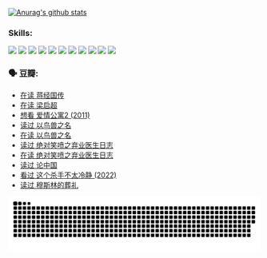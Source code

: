 
[![Anurag's github stats](https://github-readme-stats.vercel.app/api?username=w940853815)](https://github.com/anuraghazra/github-readme-stats)

### Skills:

<code><img height="32" src="https://cdn.jsdelivr.net/npm/simple-icons@v5/icons/python.svg"></code>
<code><img height="32" src="https://cdn.jsdelivr.net/npm/simple-icons@v5/icons/javascript.svg"></code>
<code><img height="32" src="https://cdn.jsdelivr.net/npm/simple-icons@v5/icons/django.svg"></code>
<code><img height="32" src="https://cdn.jsdelivr.net/npm/simple-icons@v5/icons/flask.svg"></code>
<code><img height="32" src="https://cdn.jsdelivr.net/npm/simple-icons@v5/icons/vuetify.svg"></code>
<code><img height="32" src="https://cdn.jsdelivr.net/npm/simple-icons@v5/icons/git.svg"></code>
<code><img height="32" src="https://cdn.jsdelivr.net/npm/simple-icons@v5/icons/docker.svg"></code>
<code><img height="32" src="https://cdn.jsdelivr.net/npm/simple-icons@v5/icons/postgresql.svg"></code>
<code><img height="32" src="https://cdn.jsdelivr.net/npm/simple-icons@v5/icons/elasticsearch.svg"></code>
<code><img height="32" src="https://cdn.jsdelivr.net/npm/simple-icons@v5/icons/macos.svg"></code>
<code><img height="32" src="https://cdn.jsdelivr.net/npm/simple-icons@v5/icons/linux.svg"></code>

### 🗣 豆瓣:

<!-- DOUBAN-ACTIVITIES:START -->
- [在读 蒋经国传](https://www.douban.com/people/136069238/status/3877458956/?_i=53301146)
- [在读 梁启超](https://www.douban.com/people/136069238/status/3876806133/?_i=53301146)
- [想看 爱情公寓2‎ (2011)](https://www.douban.com/people/136069238/status/3876682115/?_i=53301146)
- [读过 以鸟兽之名](https://www.douban.com/people/136069238/status/3876369302/?_i=53301146)
- [在读 以鸟兽之名](https://www.douban.com/people/136069238/status/3869094471/?_i=53301146)
- [读过 绝对笑喷之弃业医生日志](https://www.douban.com/people/136069238/status/3869093225/?_i=53301146)
- [在读 绝对笑喷之弃业医生日志](https://www.douban.com/people/136069238/status/3862106751/?_i=53301146)
- [读过 论中国](https://www.douban.com/people/136069238/status/3862105795/?_i=53301146)
- [看过 这个杀手不太冷静‎ (2022)](https://www.douban.com/people/136069238/status/3856458693/?_i=53301146)
- [读过 穆斯林的葬礼](https://www.douban.com/people/136069238/status/3855575583/?_i=53301146)
<!-- DOUBAN-ACTIVITIES:END -->


![Snake animation](https://raw.githubusercontent.com/w940853815/w940853815/output/github-contribution-grid-snake.svg)

<!--
**w940853815/w940853815** is a ✨ _special_ ✨ repository because its `README.md` (this file) appears on your GitHub profile.

Here are some ideas to get you started:

- 🔭 I’m currently working on ...
- 🌱 I’m currently learning ...
- 👯 I’m looking to collaborate on ...
- 🤔 I’m looking for help with ...
- 💬 Ask me about ...
- 📫 How to reach me: ...
- 😄 Pronouns: ...
- ⚡ Fun fact: ...
-->
